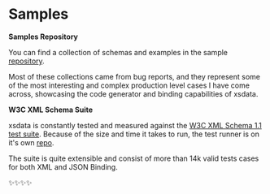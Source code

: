 # Samples

**Samples Repository**

You can find a collection of schemas and examples in the sample
[repository](https://github.com/tefra/xsdata-samples).

Most of these collections came from bug reports, and they represent some of the most
interesting and complex production level cases I have come across, showcasing the code
generator and binding capabilities of xsdata.

**W3C XML Schema Suite**

xsdata is constantly tested and measured against the
[W3C XML Schema 1.1 test suite](https://github.com/w3c/xsdtests). Because of the size
and time it takes to run, the test runner is on it's own
[repo](https://github.com/tefra/xsdata-w3c-tests>).

The suite is quite extensible and consist of more than 14k valid tests cases for both
XML and JSON Binding.

✨✨✨✨
